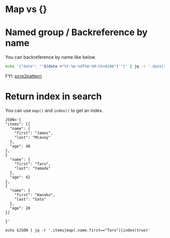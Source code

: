 # Map vs {}

# Named group / Backreference by name

You can backreference by name like below.

```sh
echo '{"date": "'$(date +"%Y-%m-%dT%H:%M:%S+0100")'"}' | jq -r '.date|sub(".*T(?<x>.*)\\+....$"; .x)'
```

FYI:
[pcre2pattern](https://www.pcre.org/current/doc/html/pcre2pattern.html#SEC16)

# Return index in search

You can use `map()` and `index()` to get an index. 

```
JSON='{
"items": [{
  "name": {
    "first": "James",
    "last": "Mcavoy"
  },
  "age": 40
},
{
  "name": {
    "first": "Taro",
    "last": "Yamada"
  },
  "age": 42
},
{
  "name": {
    "first": "Hanako",
    "last": "Sato"
  }, 
  "age": 28
}]

}'

echo $JSON | jq -r '.items|map(.name.first=="Taro")|index(true)'
```
